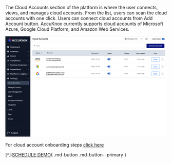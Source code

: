 The Cloud Accounts section of the platform is where the user connects, views, and manages cloud accounts. From the list, users can scan the cloud accounts with one click. Users can connect cloud accounts from Add Account button. AccuKnox currently supports cloud accounts of Microsoft Azure, Google Cloud Platform, and Amazon Web Services. 


![](/saas/images/cloud-accounts-1.jpg)



For cloud account onboarding steps [click here](./../getting-started/cloud-onboarding.md)

[^]:[SCHEDULE DEMO](https://www.accuknox.com/contact-us){ .md-button .md-button--primary }